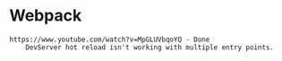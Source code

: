 # Webpack
    https://www.youtube.com/watch?v=MpGLUVbqoYQ - Done
        DevServer hot reload isn't working with multiple entry points. 
